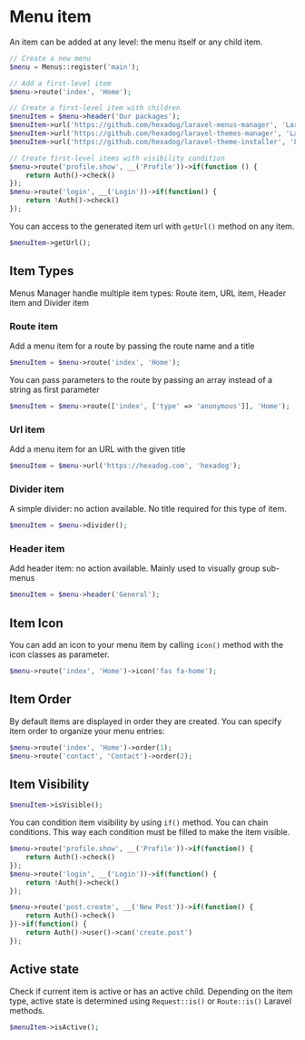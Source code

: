 # Menu item
An item can be added at any level: the menu itself or any child item.
```php
// Create a new menu
$menu = Menus::register('main');

// Add a first-level item
$menu->route('index', 'Home');

// Create a first-level item with children
$menuItem = $menu->header('Our packages');
$menuItem->url('https://github.com/hexadog/laravel-menus-manager', 'Laravel Menus Manager')->order(1);
$menuItem->url('https://github.com/hexadog/laravel-themes-manager', 'Laravel Themes Manager')->order(3);
$menuItem->url('https://github.com/hexadog/laravel-theme-installer', 'Laravel Theme Installer')->order(2);

// Create first-level items with visibility condition
$menu->route('profile.show', __('Profile'))->if(function () {
    return Auth()->check()
});
$menu->route('login', __('Login'))->if(function() {
    return !Auth()->check()
});
```

You can access to the generated item url with `getUrl()` method on any item.
```php
$menuItem->getUrl();
```

## Item Types
Menus Manager handle multiple item types: Route item, URL item, Header item and Divider item

### Route item
Add a menu item for a route by passing the route name and a title
```php
$menuItem = $menu->route('index', 'Home');
```

You can pass parameters to the route by passing an array instead of a string as first parameter
```php
$menuItem = $menu->route(['index', ['type' => 'anonymous']], 'Home');
```

### Url item
Add a menu item for an URL with the given title
```php
$menuItem = $menu->url('https://hexadog.com', 'hexadog');
```

### Divider item
A simple divider: no action available. No title required for this type of item.
```php
$menuItem = $menu->divider();
```

### Header item
Add header item: no action available. Mainly used to visually group sub-menus
```php
$menuItem = $menu->header('General');
```

## Item Icon
You can add an icon to your menu item by calling `icon()` method with the icon classes as parameter.
```php
$menu->route('index', 'Home')->icon('fas fa-home');
```

## Item Order
By default items are displayed in order they are created. You can specify item order to organize your menu entries:
```php
$menu->route('index', 'Home')->order(1);
$menu->route('contact', 'Contact')->order(2);
```

## Item Visibility
```php
$menuItem->isVisible();
```

You can condition item visibility by using `if()` method.
You can chain conditions. This way each condition must be filled to make the item visible.
```php
$menu->route('profile.show', __('Profile'))->if(function() {
    return Auth()->check()
});
$menu->route('login', __('Login'))->if(function() {
    return !Auth()->check()
});

$menu->route('post.create', __('New Post'))->if(function() {
    return Auth()->check()
})->if(function() {
    return Auth()->user()->can('create.post')
});
```

## Active state
Check if current item is active or has an active child.
Depending on the item type, active state is determined using `Request::is()` or `Route::is()` Laravel methods.
```php
$menuItem->isActive();
```

